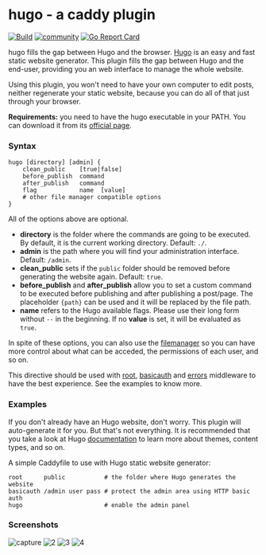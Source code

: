 # hugo - a caddy plugin

[![Build](https://img.shields.io/travis/hacdias/caddy-hugo.svg?style=flat-square)](https://travis-ci.org/hacdias/caddy-hugo)
[![community](https://img.shields.io/badge/community-forum-ff69b4.svg?style=flat-square)](https://caddy.community)
[![Go Report Card](https://goreportcard.com/badge/github.com/hacdias/caddy-hugo?style=flat-square)](https://goreportcard.com/report/hacdias/caddy-hugo)

hugo fills the gap between Hugo and the browser. [Hugo](http://gohugo.io/) is an easy and fast static website generator. This plugin fills the gap between Hugo and the end-user, providing you an web interface to manage the whole website.

Using this plugin, you won't need to have your own computer to edit posts, neither regenerate your static website, because you can do all of that just through your browser.

**Requirements:** you need to have the hugo executable in your PATH. You can download it from its [official page](http://gohugo.io).

### Syntax

```
hugo [directory] [admin] {
    clean_public    [true|false]
    before_publish  command
    after_publish   command
    flag            name  [value]
    # other file manager compatible options
}
```

All of the options above are optional.

* **directory** is the folder where the commands are going to be executed. By default, it is the current working directory. Default: `./`.
* **admin** is the path where you will find your administration interface. Default: `/admin`.
* **clean_public** sets if the `public` folder should be removed before generating the website again. Default: `true`.
* **before_publish** and **after_publish** allow you to set a custom command to be executed before publishing and after publishing a post/page. The placeholder `{path}` can be used and it will be replaced by the file path.
* **name** refers to the Hugo available flags. Please use their long form without `--` in the beginning. If no **value** is set, it will be evaluated as `true`.

In spite of these options, you can also use the [filemanager](/docs/filemanager) so you can have more control about what can be acceded, the permissions of each user, and so on.

This directive should be used with [root](/docs/root), [basicauth](/docs/basicauth) and [errors](/docs/errors) middleware to have the best experience. See the examples to know more.

### Examples

If you don't already have an Hugo website, don't worry. This plugin will auto-generate it for you. But that's not everything. It is recommended that you take a look at Hugo [documentation](http://gohugo.io/themes/overview/) to learn more about themes, content types, and so on.

A simple Caddyfile to use with Hugo static website generator:

```
root      public           # the folder where Hugo generates the website
basicauth /admin user pass # protect the admin area using HTTP basic auth
hugo                       # enable the admin panel
```

### Screenshots

![capture](https://cloud.githubusercontent.com/assets/5447088/25630072/b9a95dfa-2f63-11e7-81fe-00bab89e3391.PNG)
![2](https://cloud.githubusercontent.com/assets/5447088/25630073/b9b00678-2f63-11e7-8f5d-6488c641ed19.PNG)
![3](https://cloud.githubusercontent.com/assets/5447088/25630074/b9cbe3ca-2f63-11e7-8e53-19a3e553f86b.PNG)
![4](https://cloud.githubusercontent.com/assets/5447088/25630075/b9cfa320-2f63-11e7-8262-cdd942d4a3b5.PNG)
